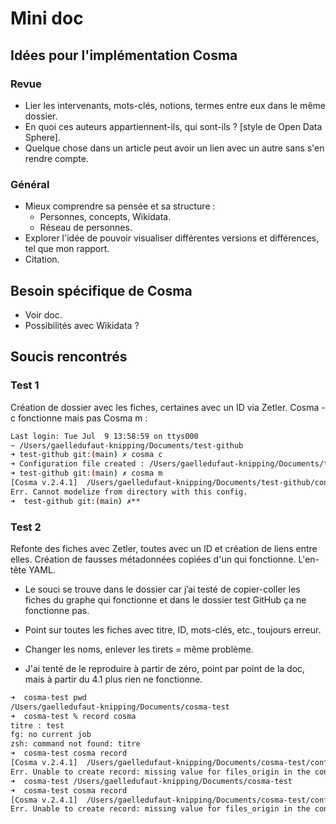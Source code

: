 # Mini doc

## Idées pour l'implémentation Cosma

### Revue
- Lier les intervenants, mots-clés, notions, termes entre eux dans le même dossier.
- En quoi ces auteurs appartiennent-ils, qui sont-ils ? [style de Open Data Sphere].
- Quelque chose dans un article peut avoir un lien avec un autre sans s'en rendre compte.

### Général
- Mieux comprendre sa pensée et sa structure :
  - Personnes, concepts, Wikidata.
  - Réseau de personnes.
- Explorer l'idée de pouvoir visualiser différentes versions et différences, tel que mon rapport.
- Citation.

## Besoin spécifique de Cosma
- Voir doc.
- Possibilités avec Wikidata ?

## Soucis rencontrés
### Test 1
Création de dossier avec les fiches, certaines avec un ID via Zetler. Cosma -c fonctionne mais pas Cosma m :

```sh
Last login: Tue Jul  9 13:58:59 on ttys000
~ /Users/gaelledufaut-knipping/Documents/test-github
➜ test-github git:(main) ✗ cosma c
➜ Configuration file created : /Users/gaelledufaut-knipping/Documents/test-github/config.yml 
➜ test-github git:(main) ✗ cosma m 
[Cosma v.2.4.1]  /Users/gaelledufaut-knipping/Documents/test-github/config.yml
Err. Cannot modelize from directory with this config.
➜  test-github git:(main) ✗**
```

### Test 2
Refonte des fiches avec Zetler, toutes avec un ID et création de liens entre elles. Création de fausses métadonnées copiées d'un qui fonctionne. L'en-tête YAML.

- Le souci se trouve dans le dossier car j’ai testé de copier-coller les fiches du graphe qui fonctionne et dans le dossier test GitHub ça ne fonctionne pas.
- Point sur toutes les fiches avec titre, ID, mots-clés, etc., toujours erreur.
- Changer les noms, enlever les tirets = même problème.

- J'ai tenté de le reproduire à partir de zéro, point par point de la doc, mais à partir du 4.1 plus rien ne fonctionne.

```sh
➜  cosma-test pwd
/Users/gaelledufaut-knipping/Documents/cosma-test
➜  cosma-test % record cosma
titre : test         
fg: no current job
zsh: command not found: titre
➜  cosma-test cosma record
[Cosma v.2.4.1]  /Users/gaelledufaut-knipping/Documents/cosma-test/config.yml
Err. Unable to create record: missing value for files_origin in the configuration file
➜  cosma-test /Users/gaelledufaut-knipping/Documents/cosma-test
➜  cosma-test cosma record
[Cosma v.2.4.1]  /Users/gaelledufaut-knipping/Documents/cosma-test/config.yml
Err. Unable to create record: missing value for files_origin in the configuration file
```